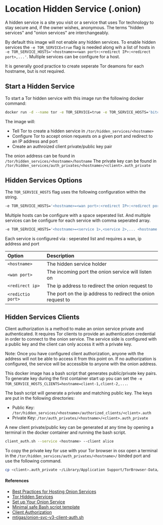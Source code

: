# Location Hidden Service (.onion)

A hidden service is a site you visit or a service that uses Tor technology to stay secure and, if the owner wishes, anonymous. The terms "hidden services" and "onion services" are interchangeably.

By default this image will not enable any hidden services. To enable hidden services the `-e TOR_SERVICE=true` flag is needed along wih a list of hosts in `-e TOR_SERVICE_HOSTS='<hostname>=<wan port>:<redirect IP>:<redirect port>,...'`. Multiple services can be configure for a host.

It is generally good practice to create seperate Tor deamons for each hostname, but is not required.

## Start a Hidden Service

To start a Tor hidden service with this image run the following docker command:

```bash
docker run -d --name tor -e TOR_SERVICE=true -e TOR_SERVICE_HOSTS='bitcoin=443:192.168.1.7:80,8443:192.168.1.5:443' -e TOR_SERVICE_HOSTS_CLIENTS='bitcoin=barney' -p 9050:9050/tcp barneybuffet/tor:latest`
```

The image will:

* Tell Tor to create a hidden service in `/tor/hidden_services/<hostname>`
* Configure Tor to accept onion requests on a given port and redirect to an IP address and port
* Create an authroized client private/public key pair

The onion address can be found in `/tor/hidden_services/<hostname>/hostname`
The private key can be found in `/tor/hidden_services/auth_privates/<hostname>/<client>.auth_private`

## Hidden Services Options

The `TOR_SERVICE_HOSTS` flag uses the following configuration within the string.

```bash
-e TOR_SERVICE_HOSTS='<hostname>=<wan port>:<redirect IP>:<redirect port>,<wan port>:<redirect IP>:<redirect port>,... <hostname>=<wan port>:<redirect IP>:<redirect port>,<wan port>:<redirect IP>:<redirect port>,...
```

Multiple hosts can be configure with a space seperated list. And multiple services can be configure for each service with comma seperated array.

```bash
-e TOR_SERVICE_HOSTS='<hostname>=<service 1>,<service 2>,... <hostname 2>=<service 1>,<service 2>,<service 3> ...
```

Each service is configured via : seperated list and requires a wan, ip address and port

| Option            | Description                                                 |
|:------------------|:------------------------------------------------------------|
| `<hostname>`      | The hidden service holder                                   |
| `<wan port>`      | The incoming port the onion service will listen on          |
| `<redirect ip>`   | The ip address to redirect the onion request to             |
| `<redictio port>` | The port on the ip address to redirect the onion request to |

## Hidden Services Clients

Client authorization is a method to make an onion service private and authenticated. It requires Tor clients to provide an authentication credential in order to connect to the onion service. The service side is configured with a public key and the client can only access it with a private key.

Note: Once you have configured client authorization, anyone with the address will not be able to access it from this point on. If no authorization is configured, the service will be accessible to anyone with the onion address.

This docker image has a bash script that generates public/private key pairs. To generate key during the first container start up you can set the `-e TOR_SERVICE_HOSTS_CLIENTS=hostname=client-1,client-2,...`.

The bash script will generate a private and matching public key. The keys are put in the following directories:

* Public Key: `/tor/hidden_services/<hostname>/authorized_clients/<client>.auth`
* Private Key: `/tor/auth_privates/<hostname>/<client>.auth_private`

A new client private/public key can be generated at any time by opening a terminal in the docker container and running the bash script.

```bash
client_auth.sh --service <hostname> --client alice
```

To copy the private key for use with your Tor browser in osx open a terminal in the `/tor/hidden_services/auth_privates/<hostname>/` binded port and use the following command.

```bash
cp <client>.auth_private ~/Library/Application Support/TorBrowser-Data/Tor/
```

#### References

* [Best Practices for Hosting Onion Services](https://riseup.net/en/security/network-security/tor/onionservices-best-practices)
* [Tor Hidden Services ](https://www.linuxjournal.com/content/tor-hidden-services)
* [Set up Your Onion Service](http://xmrhfasfg5suueegrnc4gsgyi2tyclcy5oz7f5drnrodmdtob6t2ioyd.onion/onion-services/setup/index.html)
* [Minimal safe Bash script template](https://betterdev.blog/minimal-safe-bash-script-template/)
* [Client Authorization](http://xmrhfasfg5suueegrnc4gsgyi2tyclcy5oz7f5drnrodmdtob6t2ioyd.onion/onion-services/advanced/client-auth/index.html)
* [mtigas/onion-svc-v3-client-auth.sh](https://gist.github.com/mtigas/9c2386adf65345be34045dace134140b)
